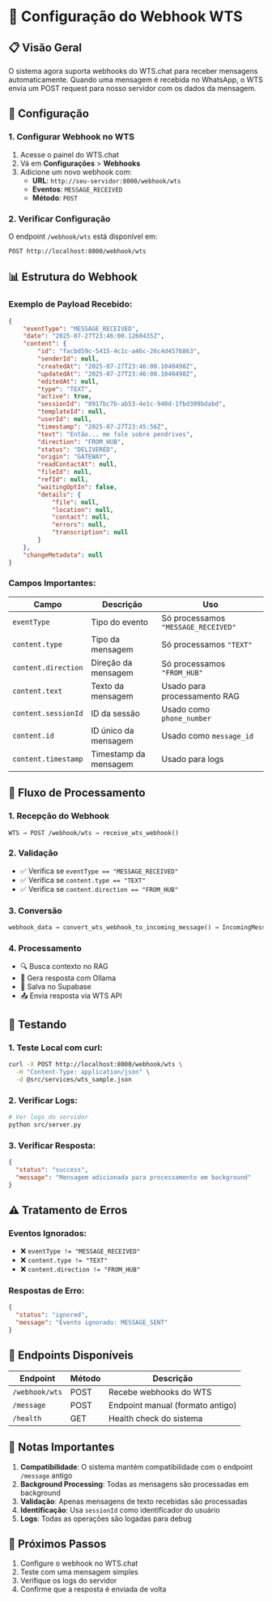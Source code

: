 # 🔗 Configuração do Webhook WTS

## 📋 Visão Geral

O sistema agora suporta webhooks do WTS.chat para receber mensagens automaticamente. Quando uma mensagem é recebida no WhatsApp, o WTS envia um POST request para nosso servidor com os dados da mensagem.

## 🚀 Configuração

### 1. Configurar Webhook no WTS

1. Acesse o painel do WTS.chat
2. Vá em **Configurações** > **Webhooks**
3. Adicione um novo webhook com:
   - **URL**: `http://seu-servidor:8000/webhook/wts`
   - **Eventos**: `MESSAGE_RECEIVED`
   - **Método**: `POST`

### 2. Verificar Configuração

O endpoint `/webhook/wts` está disponível em:
```
POST http://localhost:8000/webhook/wts
```

## 📊 Estrutura do Webhook

### Exemplo de Payload Recebido:

```json
{
    "eventType": "MESSAGE_RECEIVED",
    "date": "2025-07-27T23:46:00.1260435Z",
    "content": {
        "id": "facbd59c-5415-4c1c-a46c-26c4d4576863",
        "senderId": null,
        "createdAt": "2025-07-27T23:46:00.1040498Z",
        "updatedAt": "2025-07-27T23:46:00.1040498Z",
        "editedAt": null,
        "type": "TEXT",
        "active": true,
        "sessionId": "8917bc7b-ab53-4e1c-940d-1fbd309bdabd",
        "templateId": null,
        "userId": null,
        "timestamp": "2025-07-27T23:45:56Z",
        "text": "Então... me fale sobre pendrives",
        "direction": "FROM_HUB",
        "status": "DELIVERED",
        "origin": "GATEWAY",
        "readContactAt": null,
        "fileId": null,
        "refId": null,
        "waitingOptIn": false,
        "details": {
            "file": null,
            "location": null,
            "contact": null,
            "errors": null,
            "transcription": null
        }
    },
    "changeMetadata": null
}
```

### Campos Importantes:

| Campo | Descrição | Uso |
|-------|-----------|-----|
| `eventType` | Tipo do evento | Só processamos `"MESSAGE_RECEIVED"` |
| `content.type` | Tipo da mensagem | Só processamos `"TEXT"` |
| `content.direction` | Direção da mensagem | Só processamos `"FROM_HUB"` |
| `content.text` | Texto da mensagem | Usado para processamento RAG |
| `content.sessionId` | ID da sessão | Usado como `phone_number` |
| `content.id` | ID único da mensagem | Usado como `message_id` |
| `content.timestamp` | Timestamp da mensagem | Usado para logs |

## 🔄 Fluxo de Processamento

### 1. Recepção do Webhook
```
WTS → POST /webhook/wts → receive_wts_webhook()
```

### 2. Validação
- ✅ Verifica se `eventType == "MESSAGE_RECEIVED"`
- ✅ Verifica se `content.type == "TEXT"`
- ✅ Verifica se `content.direction == "FROM_HUB"`

### 3. Conversão
```python
webhook_data → convert_wts_webhook_to_incoming_message() → IncomingMessage
```

### 4. Processamento
- 🔍 Busca contexto no RAG
- 🤖 Gera resposta com Ollama
- 💾 Salva no Supabase
- 📤 Envia resposta via WTS API

## 🧪 Testando

### 1. Teste Local com curl:

```bash
curl -X POST http://localhost:8000/webhook/wts \
  -H "Content-Type: application/json" \
  -d @src/services/wts_sample.json
```

### 2. Verificar Logs:

```bash
# Ver logs do servidor
python src/server.py
```

### 3. Verificar Resposta:

```json
{
  "status": "success",
  "message": "Mensagem adicionada para processamento em background"
}
```

## ⚠️ Tratamento de Erros

### Eventos Ignorados:
- ❌ `eventType != "MESSAGE_RECEIVED"`
- ❌ `content.type != "TEXT"`
- ❌ `content.direction != "FROM_HUB"`

### Respostas de Erro:
```json
{
  "status": "ignored",
  "message": "Evento ignorado: MESSAGE_SENT"
}
```

## 🔧 Endpoints Disponíveis

| Endpoint | Método | Descrição |
|----------|--------|-----------|
| `/webhook/wts` | POST | Recebe webhooks do WTS |
| `/message` | POST | Endpoint manual (formato antigo) |
| `/health` | GET | Health check do sistema |

## 📝 Notas Importantes

1. **Compatibilidade**: O sistema mantém compatibilidade com o endpoint `/message` antigo
2. **Background Processing**: Todas as mensagens são processadas em background
3. **Validação**: Apenas mensagens de texto recebidas são processadas
4. **Identificação**: Usa `sessionId` como identificador do usuário
5. **Logs**: Todas as operações são logadas para debug

## 🚀 Próximos Passos

1. Configure o webhook no WTS.chat
2. Teste com uma mensagem simples
3. Verifique os logs do servidor
4. Confirme que a resposta é enviada de volta 